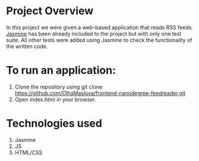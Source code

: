 ﻿# Project OverviewIn this project we were given a web-based application that reads RSS feeds. [Jasmine](http://jasmine.github.io/) has been already included to the project but with only one test suite. All other tests were added using Jasmine to check the functionality of the written code.# To run an application: 1. Clone the repository using git clone https://github.com/OlhaMaslova/frontend-nanodegree-feedreader.git2. Open index.html in your browser.# Technologies used1. Jasmine2. JS3. HTML/CSS